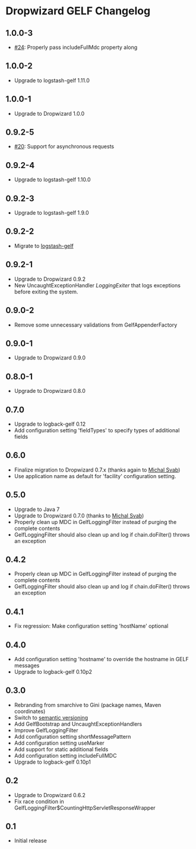 Dropwizard GELF Changelog
=========================

1.0.0-3
-------

* [#24](https://github.com/gini/dropwizard-gelf/pull/24): Properly pass includeFullMdc property along


1.0.0-2
-------

* Upgrade to logstash-gelf 1.11.0


1.0.0-1
-------

* Upgrade to Dropwizard 1.0.0


0.9.2-5
-------

* [#20](https://github.com/gini/dropwizard-gelf/pull/20): Support for asynchronous requests


0.9.2-4
-------

* Upgrade to logstash-gelf 1.10.0


0.9.2-3
-------

* Upgrade to logstash-gelf 1.9.0

0.9.2-2
-------

* Migrate to [logstash-gelf](http://logging.paluch.biz/)


0.9.2-1
-------

* Upgrade to Dropwizard 0.9.2
* New UncaughtExceptionHandler *LoggingExiter* that logs exceptions before
  exiting the system.


0.9.0-2
-------

* Remove some unnecessary validations from GelfAppenderFactory


0.9.0-1
-------

* Upgrade to Dropwizard 0.9.0


0.8.0-1
-------

* Upgrade to Dropwizard 0.8.0


0.7.0
-----

* Upgrade to logback-gelf 0.12
* Add configuration setting 'fieldTypes' to specify types of additional fields


0.6.0
-----

* Finalize migration to Dropwizard 0.7.x (thanks again to [Michal Svab](https://github.com/msvab))
* Use application name as default for 'facility' configuration setting.


0.5.0
-----

* Upgrade to Java 7
* Upgrade to Dropwizard 0.7.0 (thanks to [Michal Svab](https://github.com/msvab))
* Properly clean up MDC in GelfLoggingFilter instead of purging the complete contents
* GelfLoggingFilter should also clean up and log if chain.doFilter() throws an exception


0.4.2
-----

* Properly clean up MDC in GelfLoggingFilter instead of purging the complete contents
* GelfLoggingFilter should also clean up and log if chain.doFilter() throws an exception


0.4.1
-----

* Fix regression: Make configuration setting 'hostName' optional


0.4.0
-----

* Add configuration setting 'hostname' to override the hostname in GELF messages
* Upgrade to logback-gelf 0.10p2


0.3.0
-----

* Rebranding from smarchive to Gini (package names, Maven coordinates)
* Switch to [semantic versioning](http://semver.org/)
* Add GelfBootstrap and UncaughtExceptionHandlers
* Improve GelfLoggingFilter
* Add configuration setting shortMessagePattern
* Add configuration setting useMarker
* Add support for static additional fields
* Add configuration setting includeFullMDC
* Upgrade to logback-gelf 0.10p1


0.2
---

* Upgrade to Dropwizard 0.6.2
* Fix race condition in GelfLoggingFilter$CountingHttpServletResponseWrapper


0.1
---

* Initial release
